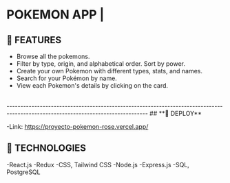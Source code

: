 

# **POKEMON APP** |

## **📌 FEATURES**

-  Browse all the pokemons.
-  Filter by type, origin, and alphabetical order. Sort by power.
-  Create your own Pokemon with different types, stats, and names.
-  Search for your Pokémon by name.
-  View each Pokemon's details by clicking on the card.

<br />
---------------------------------------------------------------------------------------------------------------------------------
## **📌 DEPLOY**

-Link: https://proyecto-pokemon-rose.vercel.app/

## **📌 TECHNOLOGIES**
-React.js
-Redux
-CSS, Tailwind CSS
-Node.js
-Express.js
-SQL, PostgreSQL
